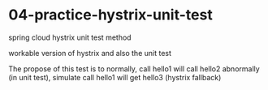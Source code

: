 # 04-practice-hystrix-unit-test
spring cloud hystrix unit test method

workable version of hystrix and also the unit test


The propose of this test is to 
normally, call hello1 will call hello2
abnormally (in unit test), simulate call hello1 will get hello3 (hystrix fallback)
